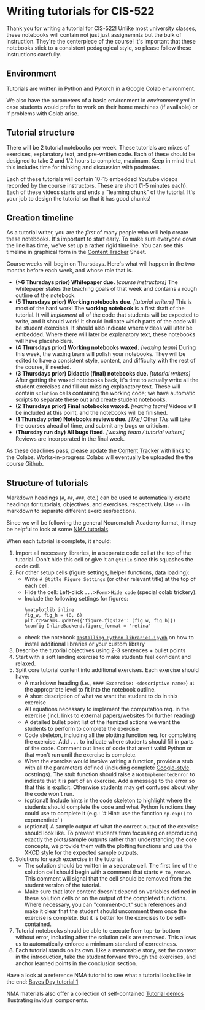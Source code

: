 # Writing tutorials for CIS-522

Thank you for writing a tutorial for CIS-522! Unlike most university classes, these notebooks will contain not just just assignemnts but the bulk of instruction. They're the centerpiece of the course! It's important that these notebooks stick to a consistent pedagogical style, so please follow these instructions carefully.


## Environment

Tutorials are written in Python and Pytorch in a Google Colab environment.

We also have the parameters of a basic environment in *environment.yml* in case students would prefer to work on their home machines (if available) or if problems with Colab arise.
## Tutorial structure

There will be 2 tutorial notebooks per week. These tutorials are mixes of exercises, explanatory text, and pre-written code. Each of these should be designed to take 2 and 1/2 hours to complete, maximum. Keep in mind that this includes time for thinking and discussion with podmates.

Each of these tutorials will contain 10-15 embedded Youtube videos recorded by the course instructors. These are short (1-5 minutes each). Each of these videos starts and ends a "learning chunk" of the tutorial. It's your job to design the tutorial so that it has good chunks!


## Creation timeline

As a tutorial writer, you are the *first* of many people who will help create these notebooks. It's important to start early. To make sure everyone down the line has time, we've set up a rather rigid timeline. You can see this timeline in graphical form in the [Content Tracker](https://docs.google.com/spreadsheets/d/1wwSyALbDyRRnkkzBk7jPQy26lhGKadvpxqkJnDHVaUQ/edit?usp=sharing) Sheet.

Course weeks will begin on Thursdays. Here's what will happen in the two months before each week, and whose role that is.
-  **(>6 Thursdays prior) Whitepaper due.** *[course instructors]* The whitepaper states the teaching goals of that week and contains a rough outline of the notebook. 
-  **(5 Thursdays prior) Working notebooks due.** *[tutorial writers]* This is most of the hard work! The **working notebook** is a first draft of the tutorial. It will *implement* all of the code that students will be expected to write, and it should work! It should indicate which parts of the code will be student exercises. It should also indicate where videos will later be embedded. Where there will later be explanatory text, these notebooks will have placeholders.
-  **(4 Thursdays prior) Working notebooks waxed.** *[waxing team]* During this week, the waxing team will polish your notebooks. They will be edited to have a consistent style, content, and difficulty with the rest of the course, if needed.
-  **(3 Thursdays prior) Didactic (final) notebooks due.** *[tutorial writers]* After getting the waxed notebooks back, it's time to actually write all the student exercises and fill out missing explanatory text. These will contain `solution` cells containing the working code; we have automatic scripts to separate these out and create student notebooks.
-  **(2 Thursdays prior) Final notebooks waxed.** *[waxing team]* Videos will be included at this point, and the notebooks will be finished.
-  **(1 Thursday prior) Notebooks reviews due.** *[TAs]* Other TAs will take the courses ahead of time, and submit any bugs or criticism.
-  **(Thursday run day) All bugs fixed.** *[waxing team / tutorial writers]* Reviews are incorporated in the final week.

As these deadlines pass, please update the [Content Tracker](https://docs.google.com/spreadsheets/d/1wwSyALbDyRRnkkzBk7jPQy26lhGKadvpxqkJnDHVaUQ/edit?usp=sharing) with links to the Colabs. Works-in-progress Colabs will eventually be uploaded the the course Github.



## Structure of tutorials

Markdown headings (`#`, `##`, `###`, etc.) can be used to automatically create headings for tutorials, objectives, and exercises, respectively. Use `---` in markdown to separate different exercises/sections.

Since we will be following the general Neuromatch Academy format, it may be helpful to look at some [NMA tutorials](https://github.com/NeuromatchAcademy/course-content/tree/master/tutorials).

When each tutorial is complete, it should:
1. Import all necessary libraries, in a separate code cell at the top of the tutorial. Don't hide this cell or give it an `@title` since this squashes the code cell.
2. For other setup cells (figure settings, helper functions, data loading):
    - Write `# @title Figure Settings` (or other relevant title) at the top of each cell.
    - Hide the cell: Left-click `...`>`Form`>`Hide code` (special colab trickery).
    - Include the following settings for figures:
      ```# @title Figure Settings  
      %matplotlib inline 
      fig_w, fig_h = (8, 6)
      plt.rcParams.update({'figure.figsize': (fig_w, fig_h)})
      %config InlineBackend.figure_format = 'retina'

   - check the notebook [`Installing Python libraries.ipynb`](https://github.com/NeuromatchAcademy/course-content/blob/master/tutorials/utils/Installing%20Python%20libraries.ipynb) on how to install additional libraries or your custom library
2. Describe the tutorial objectives using 2-3 sentences + bullet points
3. Start with a soft landing exercise to make students feel confident and relaxed.
4. Split core tutorial content into additional exercises. Each exercise should have:
   - A markdown heading (i.e., `#### Excercise: <descriptive name>`) at the appropriate level to fit into the notebook outline.
   - A short description of what we want the student to do in this exercise
   - All equations necessary to implement the computation req. in the exercise (incl. links to external papers/websites for further reading)
   - A detailed bullet point list of the itemized actions we want the students to perform to complete the exercise
   - Code skeleton, including all the plotting function req. for completing the exercise. Add `...` to indicate where students should fill in parts of the code. Comment out lines of code that aren't valid Python or that won't run until the exercise is complete.
   - When the exercise would involve writing a function, provide a stub with all the parameters defined (including complete [Google-style](https://sphinxcontrib-napoleon.readthedocs.io/en/latest/example_google.html).
   ocstrings). The stub function should raise a `NotImplementedError` to indicate that it is part of an exercise. Add a message to the error so that this is explicit. Otherwise students may get confused about why the code won't run.
   - (optional) Include hints in the code skeleton to highlight where the students should complete the code and what Python functions they could use to complete it (e.g.: '# Hint: use the function `np.exp()` to exponentiate' )
   - (optional) A sample output of what the correct output of the exercise should look like. To prevent students from focussing on reproducing exactly the plots/sample outputs rather than understanding the core concepts, we provide them with the plotting functions and use the XKCD style for the expected sample outputs.
5. Solutions for each excercise in the tutorial. 
   - The solution should be written in a separate cell. The first line of the solution cell should begin with a comment that starts `# to_remove`. This comment will signal that the cell should be removed from the student version of the tutorial.
    - Make sure that later content doesn't depend on variables defined in these solution cells or on the output of the completed functions. Where necessary, you can "comment-out" such references and make it clear that the student should uncomment them once the exercise is complete. But it is better for the exercises to be self-contained.
6. Tutorial notebooks should be able to execute from top-to-bottom without error, including after the solution cells are removed. This allows us to automatically enforce a minimum standard of correctness.
7. Each tutorial stands on its own. Like a memorable story, set the context in the introduction, take the student forward through the exercises, and anchor learned points in the conclusion section.

Have a look at a reference NMA tutorial to see what a tutorial looks like in the end: [Bayes Day tutorial 1](https://colab.research.google.com/github/NeuromatchAcademy/course-content/blob/master/tutorials/W2D1_BayesianStatistics/W2D1_Tutorial1.ipynb)

NMA materials also offer a collection of self-contained [Tutorial demos](https://github.com/NeuromatchAcademy/course-content/tree/master/tutorials/demo) illustrating invidual components.
